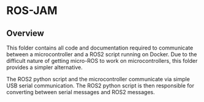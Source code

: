 # ROS-JAM
## Overview
This folder contains all code and documentation required to communicate between a microcontroller and a ROS2 script running on Docker. Due to the difficult nature of getting micro-ROS to work on microcontrollers, this folder provides a simpler alternative.

The ROS2 python script and the microcontroller communicate via simple USB serial communication. The ROS2 python script is then responsible for converting between serial messages and ROS2 messages.
